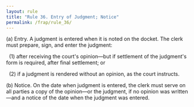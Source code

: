 ```yaml
---
layout: rule
title: "Rule 36. Entry of Judgment; Notice"
permalink: /frap/rule_36/
---
```


(a) Entry. A judgment is entered when it is noted on the docket. The clerk must prepare, sign, and enter the judgment:


&nbsp;&nbsp;(1) after receiving the court's opinion—but if settlement of the judgment's form is required, after final settlement; or


&nbsp;&nbsp;(2) if a judgment is rendered without an opinion, as the court instructs.


(b) Notice. On the date when judgment is entered, the clerk must serve on all parties a copy of the opinion—or the judgment, if no opinion was written—and a notice of the date when the judgment was entered.
